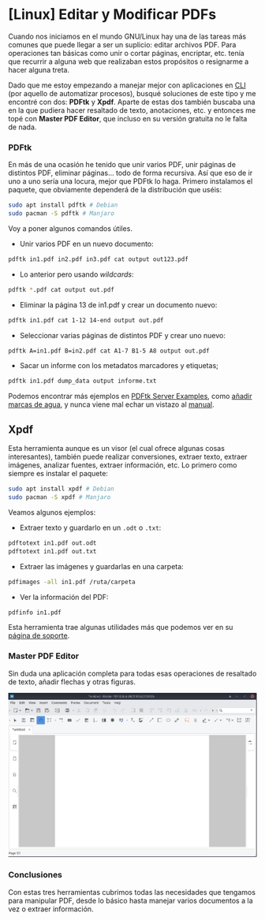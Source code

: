 # [Linux] Editar y Modificar PDFs



Cuando nos iniciamos en el mundo GNU/Linux hay una de las tareas más comunes que puede llegar a ser un suplicio: editar archivos PDF. Para operaciones tan básicas como unir o cortar páginas, encriptar, etc. tenía que recurrir a alguna web que realizaban estos propósitos o resignarme a hacer alguna treta.

Dado que me estoy empezando a manejar mejor con aplicaciones en [CLI](https://es.wikipedia.org/wiki/Interfaz_de_l%C3%ADnea_de_comandos?oldformat=true) (por aquello de automatizar procesos), busqué soluciones de este tipo y me encontré con dos: **PDFtk** y **Xpdf**. Aparte de estas dos también buscaba una en la que pudiera hacer resaltado de texto, anotaciones, etc. y entonces me topé con **Master PDF Editor**, que incluso en su versión gratuita no le falta de nada.


### PDFtk

En más de una ocasión he tenido que unir varios PDF, unir páginas de distintos PDF, eliminar páginas... todo de forma recursiva. Así que eso de ir uno a uno sería una locura, mejor que PDFtk lo haga. Primero instalamos el paquete, que obviamente dependerá de la distribución que uséis:
```bash
sudo apt install pdftk # Debian
sudo pacman -S pdftk # Manjaro
```

Voy a poner algunos comandos útiles.

+ Unir varios PDF en un nuevo documento:
```bash
pdftk in1.pdf in2.pdf in3.pdf cat output out123.pdf
```

+ Lo anterior pero usando *wildcards*:
```bash
pdftk *.pdf cat output out.pdf
```

+ Eliminar la página 13 de in1.pdf y crear un documento nuevo:
```bash
pdftk in1.pdf cat 1-12 14-end output out.pdf
```

+ Seleccionar varias páginas de distintos PDF y crear uno nuevo:
```bash
pdftk A=in1.pdf B=in2.pdf cat A1-7 B1-5 A8 output out.pdf
```

+ Sacar un informe con los metadatos marcadores y etiquetas;
```bash
pdftk in1.pdf dump_data output informe.txt
```

Podemos encontrar más ejemplos en [PDFtk Server Examples](https://www.pdflabs.com/docs/pdftk-cli-examples/), como [añadir marcas de agua](https://www.pdflabs.com/docs/how-to-add-headers-footers-watermarks-and-stamps-to-pdf/), y nunca viene mal echar un vistazo al [manual](https://www.pdflabs.com/docs/pdftk-man-page/).


## Xpdf

Esta herramienta aunque es un visor (el cual ofrece algunas cosas interesantes), también puede realizar conversiones, extraer texto, extraer imágenes, analizar fuentes, extraer información, etc. Lo primero como siempre es instalar el paquete:
```bash
sudo apt install xpdf # Debian
sudo pacman -S xpdf # Manjaro
```

Veamos algunos ejemplos:

+ Extraer texto y guardarlo en un `.odt` o `.txt`:
```bash
pdftotext in1.pdf out.odt
pdftotext in1.pdf out.txt
```

+ Extraer las imágenes y guardarlas en una carpeta:
```bash
pdfimages -all in1.pdf /ruta/carpeta
```

+ Ver la información del PDF:
```bash
pdfinfo in1.pdf
```

Esta herramienta trae algunas utilidades más que podemos ver en su [página de soporte](https://www.xpdfreader.com/support.html). 


### Master PDF Editor

Sin duda una aplicación completa para todas esas operaciones de resaltado de texto, añadir flechas y otras figuras.

![](/img/masterpdfeditor.png)


### Conclusiones

Con estas tres herramientas cubrimos todas las necesidades que tengamos para manipular PDF, desde lo básico hasta manejar varios documentos a la vez o extraer información.

